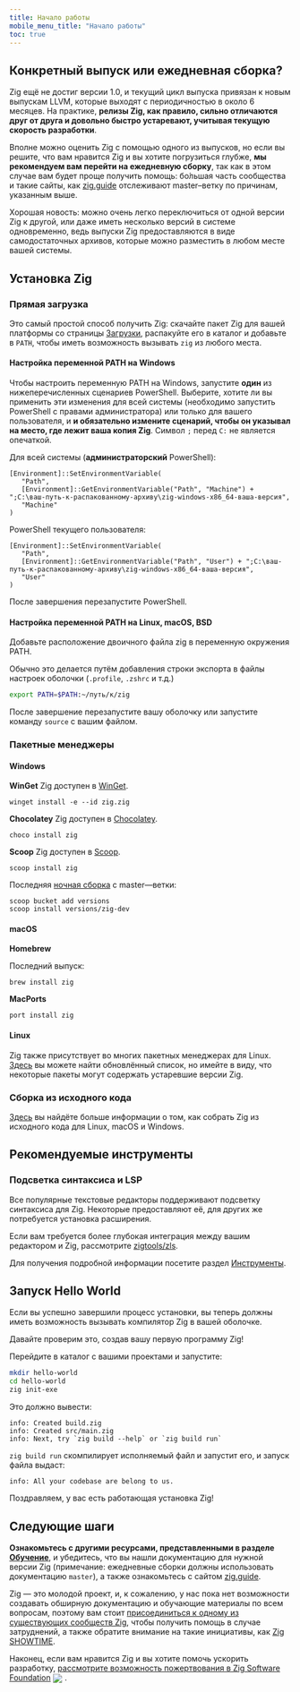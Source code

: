 ```yaml
---
title: Начало работы
mobile_menu_title: "Начало работы"
toc: true
---
```


## Конкретный выпуск или ежедневная сборка?
Zig ещё не достиг версии 1.0, и текущий цикл выпуска привязан к новым выпускам LLVM, которые выходят с периодичностью в около 6 месяцев.
На практике, **релизы Zig, как правило, сильно отличаются друг от друга и довольно быстро устаревают, учитывая текущую скорость разработки**.

Вполне можно оценить Zig с помощью одного из выпусков, но если вы решите, что вам нравится Zig и вы
хотите погрузиться глубже, **мы рекомендуем вам перейти на ежедневную сборку**, так как в этом случае
вам будет проще получить помощь: бо́льшая часть сообщества и такие сайты, как
[zig.guide](https://zig.guide) отслеживают master–ветку по причинам, указанным выше.

Хорошая новость: можно очень легко переключиться от одной версии Zig к другой, или даже иметь несколько версий в системе одновременно, ведь выпуски Zig предоставляются в виде самодостаточных архивов, которые можно разместить в любом месте вашей системы.


## Установка Zig
### Прямая загрузка
Это самый простой способ получить Zig: скачайте пакет Zig для вашей платформы со страницы [Загрузки](/download),
распакуйте его в каталог и добавьте в `PATH`, чтобы иметь возможность вызывать `zig` из любого места.

#### Настройка переменной PATH на Windows
Чтобы настроить переменную PATH на Windows, запустите **один** из нижеперечисленных сценариев PowerShell.
Выберите, хотите ли вы применить эти изменения для всей системы (необходимо запустить PowerShell с правами администратора)
или только для вашего пользователя, и **и обязательно измените сценарий, чтобы он указывал на место, где лежит ваша копия Zig**.
Символ `;` перед `C:` не является опечаткой.

Для всей системы (**администраторский** PowerShell):
```
[Environment]::SetEnvironmentVariable(
   "Path",
   [Environment]::GetEnvironmentVariable("Path", "Machine") + ";C:\ваш-путь-к-распакованному-архиву\zig-windows-x86_64-ваша-версия",
   "Machine"
)
```

PowerShell текущего пользователя:
```
[Environment]::SetEnvironmentVariable(
   "Path",
   [Environment]::GetEnvironmentVariable("Path", "User") + ";C:\ваш-путь-к-распакованному-архиву\zig-windows-x86_64-ваша-версия",
   "User"
)
```
После завершения перезапустите PowerShell.

#### Настройка переменной PATH на Linux, macOS, BSD
Добавьте расположение двоичного файла zig в переменную окружения PATH.

Обычно это делается путём добавления строки экспорта в файлы настроек оболочки (`.profile`, `.zshrc` и т.д.)

```bash
export PATH=$PATH:~/путь/к/zig
```

После завершение перезапустите вашу оболочку или запустите команду `source` с вашим файлом.

### Пакетные менеджеры
#### Windows
**WinGet**
Zig доступен в [WinGet](https://github.com/microsoft/winget-pkgs/tree/master/manifests/z/zig/zig).
```
winget install -e --id zig.zig
```

**Chocolatey**
Zig доступен в [Chocolatey](https://chocolatey.org/packages/zig).
```
choco install zig
```

**Scoop**
Zig доступен в [Scoop](https://scoop.sh/#/apps?q=zig&id=7e124d6047c32d426e4143ab395d863fc9d6d491).
```
scoop install zig
```
Последняя [ночная сборка](https://scoop.sh/#/apps?q=zig&id=921df07e75042de645204262e784a17c2421944c) с master—ветки:
```
scoop bucket add versions
scoop install versions/zig-dev
```

#### macOS

**Homebrew**

Последний выпуск:
```
brew install zig
```

**MacPorts**
```
port install zig
```
#### Linux
Zig также присутствует во многих пакетных менеджерах для Linux. [Здесь](https://github.com/ziglang/zig/wiki/Install-Zig-from-a-Package-Manager)
вы можете найти обновлённый список, но имейте в виду, что некоторые пакеты могут содержать устаревшие версии Zig.

### Сборка из исходного кода
[Здесь](https://github.com/ziglang/zig/wiki/Building-Zig-From-Source) 
вы найдёте больше информации о том, как собрать Zig из исходного кода для Linux, macOS и Windows.

## Рекомендуемые инструменты
### Подсветка синтаксиса и LSP
Все популярные текстовые редакторы поддерживают подсветку синтаксиса для Zig. 
Некоторые предоставляют её, для других же потребуется установка расширения.

Если вам требуется более глубокая интеграция между вашим редактором и Zig,
рассмотрите [zigtools/zls](https://github.com/zigtools/zls).

Для получения подробной информации посетите раздел [Инструменты](../tools/).

## Запуск Hello World
Если вы успешно завершили процесс установки, вы теперь должны иметь возможность вызывать компилятор Zig в вашей оболочке.

Давайте проверим это, создав вашу первую программу Zig!

Перейдите в каталог c вашими проектами и запустите:
```bash
mkdir hello-world
cd hello-world
zig init-exe
```

Это должно вывести:
```
info: Created build.zig
info: Created src/main.zig
info: Next, try `zig build --help` or `zig build run`
```

`zig build run` скомпилирует исполняемый файл и запустит его, и запуск файла выдаст:
```
info: All your codebase are belong to us.
```

Поздравляем, у вас есть работающая установка Zig!

## Следующие шаги
**Ознакомьтесь с другими ресурсами, представленными в разделе [Обучение](../)**, и убедитесь, что вы нашли
документацию для нужной версии Zig (примечание: ежедневные сборки должны использовать документацию `master`),
а также ознакомьтесь с сайтом [zig.guide](https://zig.guide).

Zig — это молодой проект, и, к сожалению, у нас пока нет возможности создавать обширную документацию и обучающие материалы
по всем вопросам, поэтому вам стоит [присоединиться к одному из существующих сообществ Zig](https://github.com/ziglang/zig/wiki/Community),
чтобы получить помощь в случае затруднений, а также обратите внимание на такие инициативы, как [Zig SHOWTIME](https://zig.show).

Наконец, если вам нравится Zig и вы хотите помочь ускорить разработку, [рассмотрите возможность пожертвования в Zig Software Foundation](../../zsf)
<img src="/heart.svg" style="vertical-align:middle; margin-right: 5px">.
